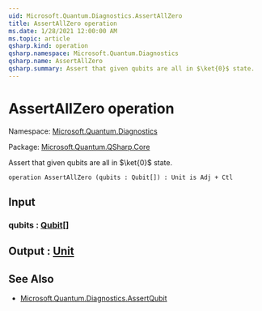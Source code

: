 ```yaml
---
uid: Microsoft.Quantum.Diagnostics.AssertAllZero
title: AssertAllZero operation
ms.date: 1/28/2021 12:00:00 AM
ms.topic: article
qsharp.kind: operation
qsharp.namespace: Microsoft.Quantum.Diagnostics
qsharp.name: AssertAllZero
qsharp.summary: Assert that given qubits are all in $\ket{0}$ state.
---
```


# AssertAllZero operation

Namespace: [Microsoft.Quantum.Diagnostics](xref:Microsoft.Quantum.Diagnostics)

Package: [Microsoft.Quantum.QSharp.Core](https://nuget.org/packages/Microsoft.Quantum.QSharp.Core)


Assert that given qubits are all in $\ket{0}$ state.

```qsharp
operation AssertAllZero (qubits : Qubit[]) : Unit is Adj + Ctl
```


## Input

### qubits : [Qubit](xref:microsoft.quantum.lang-ref.qubit)[]





## Output : [Unit](xref:microsoft.quantum.lang-ref.unit)



## See Also

- [Microsoft.Quantum.Diagnostics.AssertQubit](xref:Microsoft.Quantum.Diagnostics.AssertQubit)